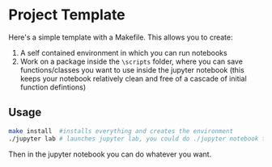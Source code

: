 # Project Template
Here's a simple template with a Makefile. This allows you to create:

1. A self contained environment in which you can run notebooks
2. Work on a package inside the `\scripts` folder, where you can save functions/classes you want to use inside the jupyter notebook (this keeps your notebook relatively clean and free of a cascade of initial function defintions)

## Usage

```bash
make install  #installs everything and creates the environment
./jupyter lab # launches jupyter lab, you could do ./jupyter notebook too
```

Then in the jupyter notebook you can do whatever you want.
